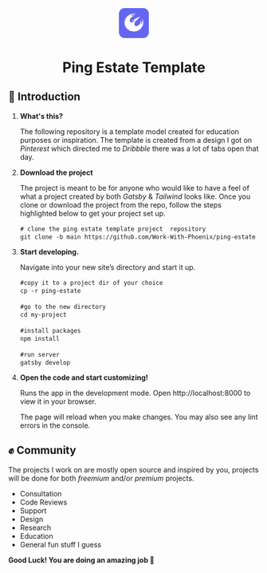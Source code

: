 <p align="center">
  <a href="#">
    <img alt="Work With Phoenix" src="https://github.com/Work-With-Phoenix/gatsby-tailwind-startup/raw/main/src/images/phoenix-logo.svg" width="60" style="margin-top: .8rem"/>
  </a>
</p>
<h1 align="center">
 Ping Estate Template
</h1>

## 👀 Introduction

1.  **What's this?**

    The following repository is a template model created for education purposes or inspiration. The template is created from a design I got on *Pinterest* which directed me to *Dribbble* there was a lot of tabs open that day.
          

2.  **Download the project**
    
    The project is meant to be for anyone who would like to have a feel of what a project created by both *Gatsby* & *Tailwind* looks like. Once you clone or download the project from the repo, follow the steps highlighted below to get your project set up.
    ```shell
    # clone the ping estate template project  repository
    git clone -b main https://github.com/Work-With-Phoenix/ping-estate
    ```

3.  **Start developing.**

    Navigate into your new site’s directory and start it up.

    ```shell
    #copy it to a project dir of your choice
    cp -r ping-estate

    #go to the new directory
    cd my-project

    #install packages
    npm install

    #run server
    gatsby develop 
    ```

4.  **Open the code and start customizing!**

    Runs the app in the development mode.
    Open http://localhost:8000 to view it in your browser.

    The page will reload when you make changes.
    You may also see any lint errors in the console.



## ✊ Community
The projects I work on are mostly open source and inspired by you, projects will be done for both *freemium* and/or *premium* projects.

* Consultation
* Code Reviews
* Support 
* Design
* Research
* Education
* General fun stuff I guess


**Good Luck! You are doing an amazing job  🤗**
